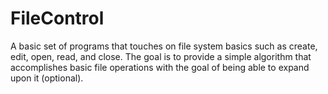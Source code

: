 # FileControl

A basic set of programs that touches on file system basics such as create, edit, open, read, and close. The goal is to provide a simple algorithm that accomplishes basic file operations with the goal of being able to expand upon it (optional).


